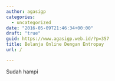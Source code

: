 ```yaml
---
author: agasigp
categories:
  - uncategorized
date: "2016-05-09T21:46:34+00:00"
draft: "true"
guid: https://www.agasigp.web.id/?p=357
title: Belanja Online Dengan Entropay
url: /

---
```

Sudah hampi

